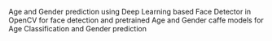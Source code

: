 Age and Gender prediction using Deep Learning based Face Detector in OpenCV for face detection and pretrained Age and Gender caffe models for Age Classification and Gender prediction
